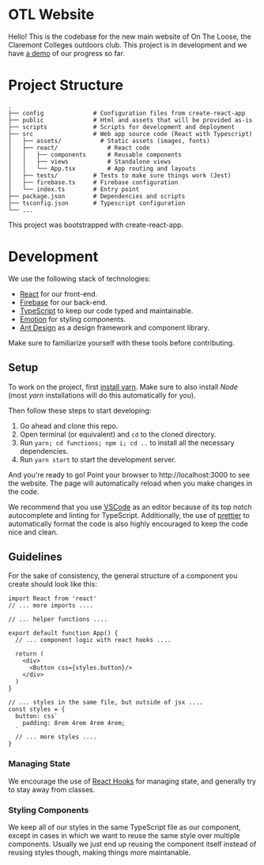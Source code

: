 # OTL Website

Hello! This is the codebase for the new main website of On The Loose, the Claremont Colleges outdoors club. This project is in development and we have [a demo](https://on-the-loose.firebaseapp.com/) of our progress so far.

# Project Structure

```
.
├── config              # Configuration files from create-react-app
├── public              # Html and assets that will be provided as-is
├── scripts             # Scripts for development and deployment
├── src                 # Web app source code (React with Typescript)
│   ├── assets/           # Static assets (images, fonts)
│   ├── react/              # React code
│   │   ├── components      # Reusable components
│   │   ├── views           # Standalone views
│   │   └── App.tsx         # App routing and layouts
│   ├── tests/          # Tests to make sure things work (Jest)
│   ├── firebase.ts     # Firebase configuration
│   └── index.ts        # Entry point
├── package.json        # Dependencies and scripts
├── tsconfig.json       # Typescript configuration
└── ...
```

This project was bootstrapped with create-react-app.

# Development

We use the following stack of technologies:
  - [React](https://reactjs.org/) for our front-end.
  - [Firebase](https://firebase.google.com/) for our back-end.
  - [TypeScript](https://www.typescriptlang.org/) to keep our code typed and maintainable. 
  - [Emotion](https://emotion.sh/) for styling components.
  - [Ant Design](https://ant.design/docs/react/introduce) as a design framework and component library. 

Make sure to familiarize yourself with these tools before contributing. 

## Setup

To work on the project, first [install yarn](https://yarnpkg.com/en/docs/install). Make sure to also install _Node_ (most _yarn_ installations will do this automatically for you).

Then follow these steps to start developing:

1. Go ahead and clone this repo.
2. Open terminal (or equivalent) and `cd` to the cloned directory.
3. Run `yarn; cd functions; npm i; cd ..` to install all the necessary dependencies.  
4. Run `yarn start` to start the development server.

And you're ready to go! Point your browser to http://localhost:3000 to see the website. The page will automatically reload when you make changes in the code.

We recommend that you use [VSCode](https://code.visualstudio.com/) as an editor because of its top notch autocomplete and linting for TypeScript. Additionally, the use of [prettier](https://prettier.io/) to automatically format the code is also highly encouraged to keep the code nice and clean.

## Guidelines

For the sake of consistency, the general structure of a component you create should look like this:

```tsx
import React from 'react'
// ... more imports ....

// ... helper functions ....

export default function App() {
  // ... component logic with react hooks ....

  return (
    <div>
      <Button css={styles.button}/>
    </div>
  )
}

// ... styles in the same file, but outside of jsx ....
const styles = {
  button: css`
    padding: 8rem 4rem 4rem 4rem;
  `
  // ... more styles ....
}
```

### Managing State

We encourage the use of [React Hooks](https://reactjs.org/docs/hooks-intro.html) for managing state, and generally try to stay away from classes. 

### Styling Components
We keep all of our styles in the same TypeScript file as our component, except in cases in which we want to reuse the same style over multiple components. Usually we just end up reusing the component itself instead of reusing styles though, making things more maintanable. 

